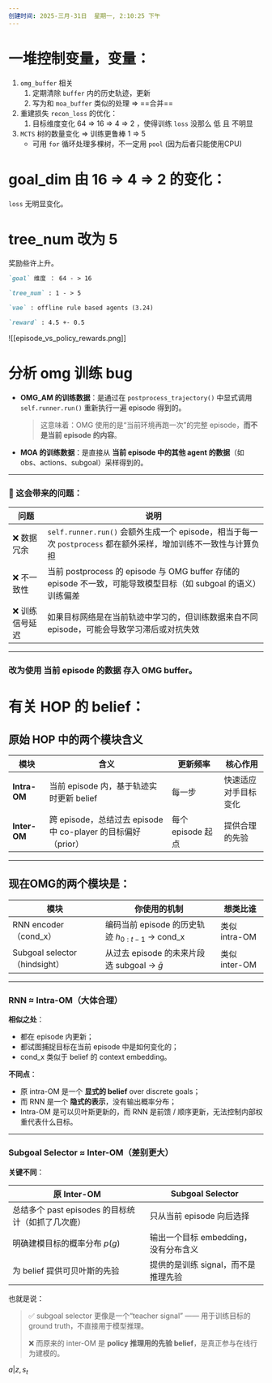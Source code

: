```yaml
---
创建时间: 2025-三月-31日  星期一, 2:10:25 下午
---
```


# 一堆控制变量，变量： 

1.  `omg_buffer` 相关
	1. 定期清除 `buffer`  内的历史轨迹，更新
	2. 写为和 `moa_buffer` 类似的处理 $\Longrightarrow$ ==合并==
2. 重建损失 `recon_loss`  的优化： 
	1. 目标维度变化 $64$ $\Longrightarrow$ $16$ $\Longrightarrow$ $4$ $\Longrightarrow$ $2$ ，使得训练 `loss` 没那么 低 且 不明显
3. `MCTS` 树的数量变化 $\Longrightarrow$ 训练更鲁棒  $1$ $\Longrightarrow$ $5$
	-  可用 `for` 循环处理多棵树，不一定用 `pool` (因为后者只能使用CPU)


# goal_dim 由 16 $\Longrightarrow$ 4 $\Longrightarrow$ 2 的变化： 

`loss` 无明显变化。


# tree_num  改为 5 
奖励些许上升。

```markdown
`goal` 维度 ： 64 - > 16

`tree_num` : 1 - > 5 

`vae` : offline rule based agents (3.24)

`reward` : 4.5 +- 0.5

```

![[episode_vs_policy_rewards.png]]


# 分析 omg 训练 bug

- **OMG_AM 的训练数据**：是通过在 `postprocess_trajectory()` 中显式调用 `self.runner.run()` 重新执行一遍 episode 得到的。  
  > 这意味着：OMG 使用的是“当前环境再跑一次”的完整 episode，**而不是当前 episode 的内容**。

- **MOA 的训练数据**：是直接从 **当前 episode 中的其他 agent 的数据**（如 obs、actions、subgoal）采样得到的。

---

### 🧠 这会带来的问题：

| 问题 | 说明 |
|------|------|
| ❌ 数据冗余 | `self.runner.run()` 会额外生成一个 episode，相当于每一次 `postprocess` 都在额外采样，增加训练不一致性与计算负担 |
| ❌ 不一致性 | 当前 postprocess 的 episode 与 OMG buffer 存储的 episode 不一致，可能导致模型目标（如 subgoal 的语义）训练偏差 |
| ❌ 训练信号延迟 | 如果目标网络是在当前轨迹中学习的，但训练数据来自不同 episode，可能会导致学习滞后或对抗失效 |

---

###  改为使用 **当前 episode 的数据** 存入 OMG buffer。








# 有关 HOP 的 belief：

## 原始 HOP 中的两个模块含义

| 模块 | 含义 | 更新频率 | 核心作用 |
|------|------|------------|-----------|
| **Intra-OM** | 当前 episode 内，基于轨迹实时更新 belief | 每一步 | 快速适应对手目标变化 |
| **Inter-OM** | 跨 episode，总结过去 episode 中 co-player 的目标偏好（prior） | 每个 episode 起点 | 提供合理的先验 |

---

## 现在OMG的两个模块是：

| 模块 | 你使用的机制 | 想类比谁 |
|------|---------------|-----------|
| RNN encoder（cond_x） | 编码当前 episode 的历史轨迹 $h_{0:t-1}$ → cond_x | 类似 intra-OM |
| Subgoal selector（hindsight） | 从过去 episode 的未来片段选 subgoal → $\bar{g}$ | 类似 inter-OM |

---

### RNN ≈ Intra-OM（大体合理）

**相似之处**：
- 都在 episode 内更新；
- 都试图捕捉目标在当前 episode 中是如何变化的；
- cond_x 类似于 belief 的 context embedding。

**不同点**：
- 原 intra-OM 是一个 **显式的 belief** over discrete goals；
- 而 RNN 是一个 **隐式的表示**，没有输出概率分布；
- Intra-OM 是可以贝叶斯更新的，而 RNN 是前馈 / 顺序更新，无法控制内部权重代表什么目标。


---

### Subgoal Selector ≈ Inter-OM（差别更大）


**关键不同**：

| 原 Inter-OM | Subgoal Selector |
|-------------|------------------|
| 总结多个 past episodes 的目标统计（如抓了几次鹿） | 只从当前 episode 向后选择 |
| 明确建模目标的概率分布 $p(g)$ | 输出一个目标 embedding，没有分布含义 |
| 为 belief 提供可贝叶斯的先验 | 提供的是训练 signal，而不是推理先验 |

也就是说：

> ✅ subgoal selector 更像是一个“teacher signal” —— 用于训练目标的 ground truth，不直接用于模型推理。
>
> ❌ 而原来的 inter-OM 是 **policy 推理用的先验 belief**，是真正参与在线行为建模的。








$a|z,s_{t}$